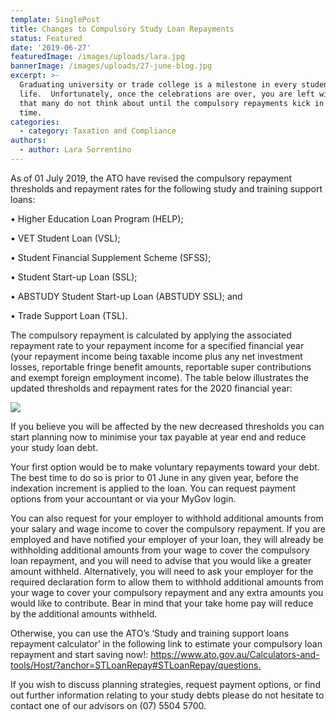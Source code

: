 ```yaml
---
template: SinglePost
title: Changes to Compulsory Study Loan Repayments
status: Featured
date: '2019-06-27'
featuredImage: /images/uploads/lara.jpg
bannerImage: /images/uploads/27-june-blog.jpg
excerpt: >-
  Graduating university or trade college is a milestone in every student’s
  life.  Unfortunately, once the celebrations are over, you are left with a debt
  that many do not think about until the compulsory repayments kick in at tax
  time. 
categories:
  - category: Taxation and Compliance
authors:
  - author: Lara Sorrentino
---
```

As of 01 July 2019, the ATO have revised the compulsory repayment thresholds and repayment rates for the following study and training support loans:

•	Higher Education Loan Program (HELP);

•	VET Student Loan (VSL);

•	Student Financial Supplement Scheme (SFSS);

•	Student Start-up Loan (SSL);

•	ABSTUDY Student Start-up Loan (ABSTUDY SSL); and

•	Trade Support Loan (TSL).



The compulsory repayment is calculated by applying the associated repayment rate to your repayment income for a specified financial year (your repayment income being taxable income plus any net investment losses, reportable fringe benefit amounts, reportable super contributions and exempt foreign employment income).  The table below illustrates the updated thresholds and repayment rates for the 2020 financial year:



![](/images/uploads/capture.jpg)



If you believe you will be affected by the new decreased thresholds you can start planning now to minimise your tax payable at year end and reduce your study loan debt.  



Your first option would be to make voluntary repayments toward your debt.  The best time to do so is prior to 01 June in any given year, before the indexation increment is applied to the loan.  You can request payment options from your accountant or via your MyGov login. 



You can also request for your employer to withhold additional amounts from your salary and wage income to cover the compulsory repayment.  If you are employed and have notified your employer of your loan, they will already be withholding additional amounts from your wage to cover the compulsory loan repayment, and you will need to advise that you would like a greater amount withheld.  Alternatively, you will need to ask your employer for the required declaration form to allow them to withhold additional amounts from your wage to cover your compulsory repayment and any extra amounts you would like to contribute.  Bear in mind that your take home pay will reduce by the additional amounts withheld. 



Otherwise, you can use the ATO’s ‘Study and training support loans repayment calculator’ in the following link to estimate your compulsory loan repayment and start saving now!: [https://www.ato.gov.au/Calculators-and-tools/Host/?anchor=STLoanRepay#STLoanRepay/questions.](https://www.ato.gov.au/Calculators-and-tools/Host/?anchor=STLoanRepay#STLoanRepay/questions.)



If you wish to discuss planning strategies, request payment options, or find out further information relating to your study debts please do not hesitate to contact one of our advisors on (07) 5504 5700.
